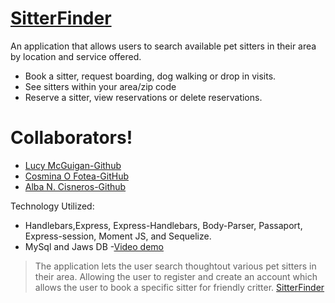 

# [SitterFinder](https://stormy-lake-87916.herokuapp.com/)


An application that allows users to search available pet sitters in their area by location and service offered. 

  - Book a sitter, request boarding, dog walking or drop in visits.
  - See sitters within your area/zip code
  - Reserve a sitter, view reservations or delete reservations.

# Collaborators!

  - [Lucy McGuigan-Github](https://github.com/lmcguigan)
  - [Cosmina O Fotea-GitHub](https://github.com/cosmi25)
  - [Alba N. Cisneros-Github](https://github.com/cisnerosan)


Technology Utilized:
  - Handlebars,Express, Express-Handlebars, Body-Parser, Passaport, Express-session, Moment JS, and Sequelize.
  - MySql and Jaws DB 
  -[Video demo](https://drive.google.com/file/d/1cZKAHtr5Zmy9LDyetN3Z_cbLya6tDxXz/view?usp=sharing)


> The application lets the user search thoughtout various 
> pet sitters in their area.
> Allowing the user to register and create an account
> which allows the user to book a specific sitter for 
> friendly critter.
 [SitterFinder](https://stormy-lake-87916.herokuapp.com/)

